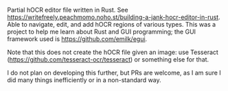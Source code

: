 Partial hOCR editor file written in Rust. See https://writefreely.peachmomo.noho.st/building-a-jank-hocr-editor-in-rust. Able to navigate, edit, and add hOCR regions of various types. This was a project to help me learn about Rust and GUI programming; the GUI framework used is https://github.com/emilk/egui.

Note that this does not create the hOCR file given an image: use Tesseract (https://github.com/tesseract-ocr/tesseract) or something else for that.

I do not plan on developing this further, but PRs are welcome, as I am sure I did many things inefficiently or in a non-standard way.
